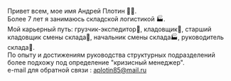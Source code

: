Привет всем, мое имя Андрей Плотин 👷‍♂️.
<br>
Более 7 лет я занимаюсь складской логистикой 🏭.
<br>
Мой карьерный путь: грузчик-экспедитор🚚, кладовщик🏪, старший кладовщик смены склада🏬, начальник смены склада🏭, руководитель склада🏬.
<br>
По опыту и достижениям руководства структурных подразделений более подхожу под определение "кризисный менеджер".
<br>
e-mail для обратной связи : aplotin85@mail.ru

<!---
здесь я буду оставлять интересные решения для вопросов, когда -либло возникавших в процессе моей деятельности в складской логистике.
--->
